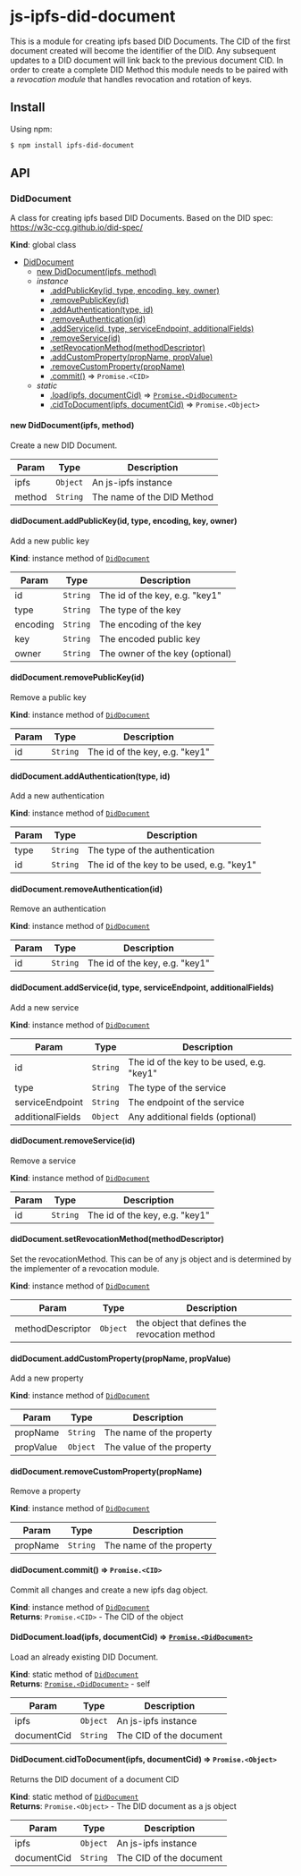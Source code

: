 # js-ipfs-did-document
This is a module for creating ipfs based DID Documents. The CID of the first document created will become the identifier of the DID. Any subsequent updates to a DID document will link back to the previous document CID. In order to create a complete DID Method this module needs to be paired with a *revocation module* that handles revocation and rotation of keys.

## Install
Using npm:
```sh
$ npm install ipfs-did-document
```

## API

<a name="DidDocument"></a>

### DidDocument
A class for creating ipfs based DID Documents.
Based on the DID spec: https://w3c-ccg.github.io/did-spec/

**Kind**: global class  

* [DidDocument](#DidDocument)
    * [new DidDocument(ipfs, method)](#new_DidDocument_new)
    * _instance_
        * [.addPublicKey(id, type, encoding, key, owner)](#DidDocument+addPublicKey)
        * [.removePublicKey(id)](#DidDocument+removePublicKey)
        * [.addAuthentication(type, id)](#DidDocument+addAuthentication)
        * [.removeAuthentication(id)](#DidDocument+removeAuthentication)
        * [.addService(id, type, serviceEndpoint, additionalFields)](#DidDocument+addService)
        * [.removeService(id)](#DidDocument+removeService)
        * [.setRevocationMethod(methodDescriptor)](#DidDocument+setRevocationMethod)
        * [.addCustomProperty(propName, propValue)](#DidDocument+addCustomProperty)
        * [.removeCustomProperty(propName)](#DidDocument+removeCustomProperty)
        * [.commit()](#DidDocument+commit) ⇒ <code>Promise.&lt;CID&gt;</code>
    * _static_
        * [.load(ipfs, documentCid)](#DidDocument.load) ⇒ [<code>Promise.&lt;DidDocument&gt;</code>](#DidDocument)
        * [.cidToDocument(ipfs, documentCid)](#DidDocument.cidToDocument) ⇒ <code>Promise.&lt;Object&gt;</code>

<a name="new_DidDocument_new"></a>

#### new DidDocument(ipfs, method)
Create a new DID Document.


| Param | Type | Description |
| --- | --- | --- |
| ipfs | <code>Object</code> | An js-ipfs instance |
| method | <code>String</code> | The name of the DID Method |

<a name="DidDocument+addPublicKey"></a>

#### didDocument.addPublicKey(id, type, encoding, key, owner)
Add a new public key

**Kind**: instance method of [<code>DidDocument</code>](#DidDocument)  

| Param | Type | Description |
| --- | --- | --- |
| id | <code>String</code> | The id of the key, e.g. "key1" |
| type | <code>String</code> | The type of the key |
| encoding | <code>String</code> | The encoding of the key |
| key | <code>String</code> | The encoded public key |
| owner | <code>String</code> | The owner of the key (optional) |

<a name="DidDocument+removePublicKey"></a>

#### didDocument.removePublicKey(id)
Remove a public key

**Kind**: instance method of [<code>DidDocument</code>](#DidDocument)  

| Param | Type | Description |
| --- | --- | --- |
| id | <code>String</code> | The id of the key, e.g. "key1" |

<a name="DidDocument+addAuthentication"></a>

#### didDocument.addAuthentication(type, id)
Add a new authentication

**Kind**: instance method of [<code>DidDocument</code>](#DidDocument)  

| Param | Type | Description |
| --- | --- | --- |
| type | <code>String</code> | The type of the authentication |
| id | <code>String</code> | The id of the key to be used, e.g. "key1" |

<a name="DidDocument+removeAuthentication"></a>

#### didDocument.removeAuthentication(id)
Remove an authentication

**Kind**: instance method of [<code>DidDocument</code>](#DidDocument)  

| Param | Type | Description |
| --- | --- | --- |
| id | <code>String</code> | The id of the key, e.g. "key1" |

<a name="DidDocument+addService"></a>

#### didDocument.addService(id, type, serviceEndpoint, additionalFields)
Add a new service

**Kind**: instance method of [<code>DidDocument</code>](#DidDocument)  

| Param | Type | Description |
| --- | --- | --- |
| id | <code>String</code> | The id of the key to be used, e.g. "key1" |
| type | <code>String</code> | The type of the service |
| serviceEndpoint | <code>String</code> | The endpoint of the service |
| additionalFields | <code>Object</code> | Any additional fields (optional) |

<a name="DidDocument+removeService"></a>

#### didDocument.removeService(id)
Remove a service

**Kind**: instance method of [<code>DidDocument</code>](#DidDocument)  

| Param | Type | Description |
| --- | --- | --- |
| id | <code>String</code> | The id of the key, e.g. "key1" |

<a name="DidDocument+setRevocationMethod"></a>

#### didDocument.setRevocationMethod(methodDescriptor)
Set the revocationMethod. This can be of any js object
and is determined by the implementer of a revocation module.

**Kind**: instance method of [<code>DidDocument</code>](#DidDocument)  

| Param | Type | Description |
| --- | --- | --- |
| methodDescriptor | <code>Object</code> | the object that defines the revocation method |

<a name="DidDocument+addCustomProperty"></a>

#### didDocument.addCustomProperty(propName, propValue)
Add a new property

**Kind**: instance method of [<code>DidDocument</code>](#DidDocument)  

| Param | Type | Description |
| --- | --- | --- |
| propName | <code>String</code> | The name of the property |
| propValue | <code>Object</code> | The value of the property |

<a name="DidDocument+removeCustomProperty"></a>

#### didDocument.removeCustomProperty(propName)
Remove a property

**Kind**: instance method of [<code>DidDocument</code>](#DidDocument)  

| Param | Type | Description |
| --- | --- | --- |
| propName | <code>String</code> | The name of the property |

<a name="DidDocument+commit"></a>

#### didDocument.commit() ⇒ <code>Promise.&lt;CID&gt;</code>
Commit all changes and create a new ipfs dag object.

**Kind**: instance method of [<code>DidDocument</code>](#DidDocument)  
**Returns**: <code>Promise.&lt;CID&gt;</code> - The CID of the object  
<a name="DidDocument.load"></a>

#### DidDocument.load(ipfs, documentCid) ⇒ [<code>Promise.&lt;DidDocument&gt;</code>](#DidDocument)
Load an already existing DID Document.

**Kind**: static method of [<code>DidDocument</code>](#DidDocument)  
**Returns**: [<code>Promise.&lt;DidDocument&gt;</code>](#DidDocument) - self  

| Param | Type | Description |
| --- | --- | --- |
| ipfs | <code>Object</code> | An js-ipfs instance |
| documentCid | <code>String</code> | The CID of the document |

<a name="DidDocument.cidToDocument"></a>

#### DidDocument.cidToDocument(ipfs, documentCid) ⇒ <code>Promise.&lt;Object&gt;</code>
Returns the DID document of a document CID

**Kind**: static method of [<code>DidDocument</code>](#DidDocument)  
**Returns**: <code>Promise.&lt;Object&gt;</code> - The DID document as a js object  

| Param | Type | Description |
| --- | --- | --- |
| ipfs | <code>Object</code> | An js-ipfs instance |
| documentCid | <code>String</code> | The CID of the document |

